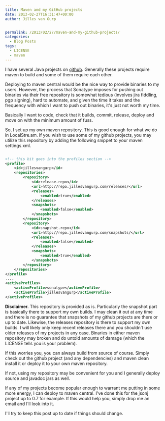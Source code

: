 ```yaml
---
title: Maven and my GitHub projects
date: 2013-02-27T16:31:47+00:00
author: Jilles van Gurp


permalink: /2013/02/27/maven-and-my-github-projects/
categories:
  - Blog Posts
tags:
  - LICENSE
  - maven
---
```

I have several Java projects on [github](https://github.com/jillesvangurp/). Generally these projects require maven to build and some of them require each other.

Deploying to maven central would be the nice way to provide binaries to my users. However, the process that Sonatype imposes for pushing out binaries via their free repository is somewhat tedious (involves jira fiddling, pgp signing), hard to automate, and given the time it takes and the frequency with which I want to push out binaries, it's just not worth my time.

Basically I want to code, check that it builds, commit, release, deploy and move on with the minimum amount of fuss.

So, I set up my own maven repository. This is good enough for what we do in LocalStre.am. If you wish to use some of my github projects, you may utilize this repository by adding the following snippet to your maven settings.xml.

```xml

<!-- this bit goes into the profiles section -->
<profile>
    <id>jillesvangurp</id>
    <repositories>
        <repository>
            <id>release.repo</id>
            <url>http://repo.jillesvangurp.com/releases/</url>
            <releases>
                <enabled>true</enabled>
            </releases>
            <snapshots>
                <enabled>false</enabled>
            </snapshots>
        </repository>
        <repository>
            <id>snapshot.repo</id>
            <url>http://repo.jillesvangurp.com/snapshots/</url>
            <releases>
                <enabled>false</enabled>
            </releases>
            <snapshots>
                <enabled>true</enabled>
            </snapshots>
        </repository>
    </repositories>
</profile>
....
<activeProfiles>
    <activeProfile>sonatype</activeProfile>
    <activeProfile>jillesvangurp</activeProfile>
</activeProfiles>

```

**Disclaimer.** This repository is provided as is. Particularly the snapshot part is basically there to support my own builds. I may clean it out at any time and there is no guarantee that snapshots of my github projects are there or up to date. Likewise, the releases repository is there to support my own builds. I will likely only keep recent releases there and you shouldn't use older releases of my projects in any case. Binaries in either maven repository may broken and do untold amounts of damage (which the LICENSE tells you is your problem).

If this worries you, you can always build from source of course. Simply check out the github project (and any dependencies) and maven clean install it or deploy it to your own maven repository.

If not, using my repository may be convenient for you and I generally deploy source and javadoc jars as well.

If any of my projects become popular enough to warrant me putting in some more energy, I can deploy to maven central. I've done this for the jsonj project up to 0.7 for example. If this would help you, simply drop me an email and I'll look into it.

I'll try to keep this post up to date if things should change.